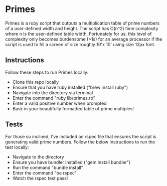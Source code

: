 # Primes

Primes is a ruby script that outputs a multiplication table of prime numbers of a user-defined width and height. The script has O(n^2) time complexity where n is the user-defined table width. Fortunately for us, this level of complexity only becomes burdensome (>1s) for an average processor if the script is used to fill a screen of size roughly 10'x 10' using size 12px font. 

## Instructions

Follow these steps to run Primes locally:
- Clone this repo locally
- Ensure that you have ruby installed ("brew install ruby")
- Navigate into the directory via terminal
- Enter the command "ruby lib/primes.rb"
- Enter a valid positive number when prompted
- Bask in your beautifully formatted table of prime multiples!


## Tests

For those so inclined, I've included an rspec file that ensures the script is generating valid prime numbers. Follow the below instructions to run the test locally:
- Navigate to the directory
- Ensure you have bundler installed ("gem install bundler")
- Run the command "bundle install"
- Enter the command "be rspec"
- Watch the rspec test pass!
